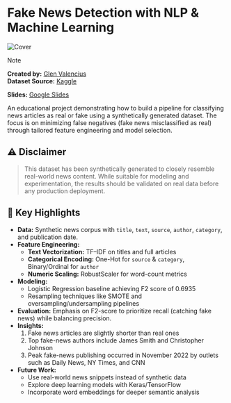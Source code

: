 # Fake News Detection with NLP & Machine Learning


![Cover](https://github.com/user-attachments/assets/0fa71977-91e6-4800-8c17-fa70a81b3b87)


> [!NOTE]
> **Created by:** [Glen Valencius](https://github.com/glenvj-j)  
**Dataset Source:** [Kaggle](https://www.kaggle.com/datasets/mahdimashayekhi/fake-news-detection-dataset/data) <p>
**Slides:** [Google Slides](https://docs.google.com/presentation/d/124N4-jHtYNBUpURUTWdVgKDqY9as_xAJQ7DdKLAEEw8/edit?slide=id.p#slide=id.p)



An educational project demonstrating how to build a pipeline for classifying news articles as real or fake using a synthetically generated dataset. The focus is on minimizing false negatives (fake news misclassified as real) through tailored feature engineering and model selection.

## ⚠️ Disclaimer
> This dataset has been synthetically generated to closely resemble real-world news content. While suitable for modeling and experimentation, the results should be validated on real data before any production deployment.


## 🚀 Key Highlights
- **Data:** Synthetic news corpus with `title`, `text`, `source`, `author`, `category`, and publication date.
- **Feature Engineering:**  
  - **Text Vectorization:** TF–IDF on titles and full articles  
  - **Categorical Encoding:** One-Hot for `source` & `category`, Binary/Ordinal for `author`  
  - **Numeric Scaling:** RobustScaler for word-count metrics  
- **Modeling:**  
  - Logistic Regression baseline achieving F2 score of 0.6935  
  - Resampling techniques like SMOTE and oversampling/undersampling pipelines  
- **Evaluation:** Emphasis on F2-score to prioritize recall (catching fake news) while balancing precision.
- **Insights:**  
  1. Fake news articles are slightly shorter than real ones  
  2. Top fake-news authors include James Smith and Christopher Johnson  
  3. Peak fake-news publishing occurred in November 2022 by outlets such as Daily News, NY Times, and CNN  
- **Future Work:**  
  - Use real-world news snippets instead of synthetic data  
  - Explore deep learning models with Keras/TensorFlow  
  - Incorporate word embeddings for deeper semantic analysis  
